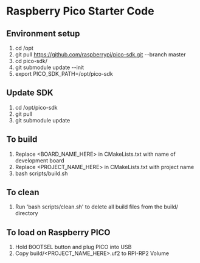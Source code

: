 # Raspberry Pico Starter Code

## Environment setup
1. cd /opt
2. git pull https://github.com/raspberrypi/pico-sdk.git --branch master
3. cd pico-sdk/
4. git submodule update --init
5. export PICO_SDK_PATH=/opt/pico-sdk

## Update SDK
1. cd /opt/pico-sdk
2. git pull
3. git submodule update

## To build
1. Replace <BOARD_NAME_HERE> in CMakeLists.txt with name of development board
2. Replace <PROJECT_NAME_HERE> in CMakeLists.txt with project name
3. bash scripts/build.sh

## To clean
1. Run 'bash scripts/clean.sh' to delete all build files from the build/ directory

## To load on Raspberry PICO
1. Hold BOOTSEL button and plug PICO into USB
2. Copy build/<PROJECT_NAME_HERE>.uf2 to RPI-RP2 Volume
